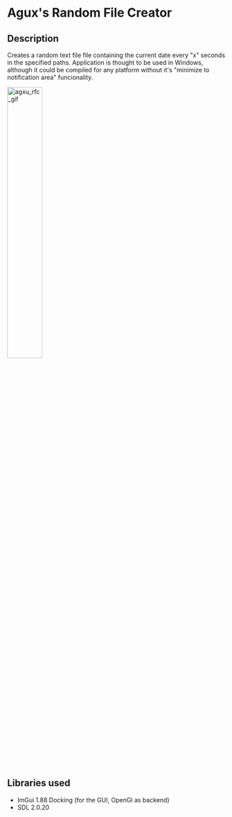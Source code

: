 # Agux's Random File Creator

## Description
Creates a random text file file containing the current date every "x" seconds in the specified paths.
Application is thought to be used in Windows, although it could be compiled for any platform without it's "minimize to notification area" funcionality.

<!-- ![screen-gif](./prueba_rando_creator.gif) -->
<img src="https://github.com/aguxone/agux_random_file_creator/blob/gif_storage/prueba_rando_creator.gif?raw=true" alt="agxu_rfc_gif" width="40%" height="40%">

## Libraries used
- ImGui 1.88 Docking (for the GUI, OpenGl as backend)
- SDL 2.0.20





